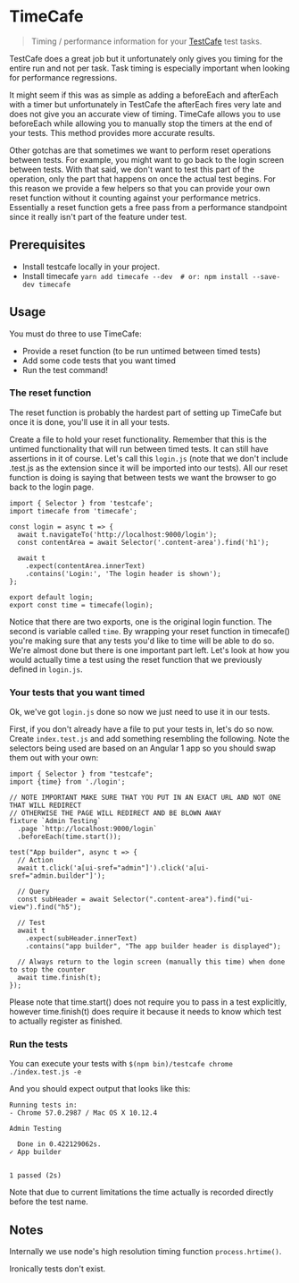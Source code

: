 # TimeCafe

> Timing / performance information for your [TestCafe](https://github.com/DevExpress/testcafe) test tasks.

TestCafe does a great job but it unfortunately only gives you timing for the entire run and not per task.  Task timing is especially important when looking for performance regressions.

It might seem if this was as simple as adding a beforeEach and afterEach with a timer but unfortunately in TestCafe the afterEach fires very late and does not give you an accurate view of timing.  TimeCafe allows you to use beforeEach while allowing you to manually stop the timers at the end of your tests.  This method provides more accurate results.

Other gotchas are that sometimes we want to perform reset operations between tests. For example, you might want to go back to the login screen between tests. With that said, we don't want to test this part of the operation, only the part that happens on once the actual test begins. For this reason we provide a few helpers so that you can provide your own reset function without it counting against your performance metrics.  Essentially a reset function gets a free pass from a performance standpoint since it really isn't part of the feature under test.

## Prerequisites

- Install testcafe locally in your project.
- Install timecafe `yarn add timecafe --dev  # or: npm install --save-dev timecafe`

## Usage

You must do three to use TimeCafe:

- Provide a reset function (to be run untimed between timed tests)
- Add some code tests that you want timed
- Run the test command!

### The reset function

The reset function is probably the hardest part of setting up TimeCafe but once it is done, you'll use it in all your tests.

Create a file to hold your reset functionality. Remember that this is the untimed functionality that will run between timed tests. It can still have assertions in it of course.  Let's call this `login.js` (note that we don't include .test.js as the extension since it will be imported into our tests). All our reset function is doing is saying that between tests we want the browser to go back to the login page.

```
import { Selector } from 'testcafe';
import timecafe from 'timecafe';

const login = async t => {
  await t.navigateTo('http://localhost:9000/login');
  const contentArea = await Selector('.content-area').find('h1');

  await t
    .expect(contentArea.innerText)
    .contains('Login:', 'The login header is shown');
};

export default login;
export const time = timecafe(login);
```

Notice that there are two exports, one is the original login function. The second is variable called `time`. By wrapping your reset function in timecafe() you're making sure that any tests you'd like to time will be able to do so. We're almost done but there is one important part left. Let's look at how you would actually time a test using the reset function that we previously defined in `login.js`.

### Your tests that you want timed

Ok, we've got `login.js` done so now we just need to use it in our tests.

First, if you don't already have a file to put your tests in, let's do so now. Create `index.test.js` and add something resembling the following. Note the selectors being used are based on an Angular 1 app so you should swap them out with your own:

```
import { Selector } from "testcafe";
import {time} from './login';

// NOTE IMPORTANT MAKE SURE THAT YOU PUT IN AN EXACT URL AND NOT ONE THAT WILL REDIRECT
// OTHERWISE THE PAGE WILL REDIRECT AND BE BLOWN AWAY
fixture `Admin Testing`
  .page `http://localhost:9000/login`
  .beforeEach(time.start());

test("App builder", async t => {
  // Action
  await t.click('a[ui-sref="admin"]').click('a[ui-sref="admin.builder"]');

  // Query
  const subHeader = await Selector(".content-area").find("ui-view").find("h5");

  // Test
  await t
    .expect(subHeader.innerText)
    .contains("app builder", "The app builder header is displayed");

  // Always return to the login screen (manually this time) when done to stop the counter
  await time.finish(t);
});

```

Please note that time.start() does not require you to pass in a test explicitly, however time.finish(t) does require it because it needs to know which test to actually register as finished.

### Run the tests

You can execute your tests with `$(npm bin)/testcafe chrome ./index.test.js -e`

And you should expect output that looks like this:

```
Running tests in:
- Chrome 57.0.2987 / Mac OS X 10.12.4

Admin Testing

  Done in 0.422129062s.
✓ App builder


1 passed (2s)
```

Note that due to current limitations the time actually is recorded directly before the test name.
## Notes

Internally we use node's high resolution timing function `process.hrtime()`.

Ironically tests don't exist.
